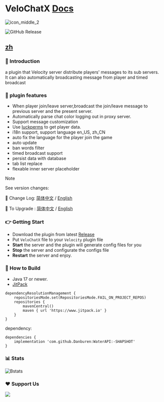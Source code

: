 # VeloChatX [Docs](https://danburen.github.io/VeloChatX-Docs/)
![icon_middle_2](https://github.com/user-attachments/assets/2ce8ffa3-19b9-4905-aa50-5bd1a4386ad3)

![GitHub Release](https://img.shields.io/github/v/release/Danburen/VeloChatX?label=Latest%20Release)

## [zh](https://github.com/Danburen/VeloChatX/tree/main/docs/zh)
### 🧐 Introduction
  a plugin that Velocity server distribute players' messages to its sub servers.
  It can also automatically broadcasting message from player and timed broadcast
### 🤠 plugin features
* When player join/leave server,broadcast the join/leave message to previous server and the present server.
* Automatically parse chat color logging out in proxy server.
* Support message customization
* Use [luckperms](https://github.com/LuckPerms/LuckPerms/tree/master?tab=readme-ov-file) to get player data.
* i18n support, support language en_US, zh_CN
* auto fix the language for the player join the game
* auto update
* ban words filter
* timed broadcast support
* persist data with database
* tab list replace
* flexable inner server placeholder

> [!NOTE]
> See version changes:
> 
> 📖 Change Log: [简体中文](https://github.com/Danburen/VeloChatX/tree/main/docs/zh/changelog) / [English](https://github.com/Danburen/VeloChatX/tree/main/docs/en/changelog)
> 
> 🔧 To Upgrade : [简体中文](https://github.com/Danburen/VeloChatX/tree/main/docs/en/upgrade) / [English](https://github.com/Danburen/VeloChatX/tree/main/docs/zh/upgrade)

### 👉 Getting Start
* Download the plugin from latest [Release](https://github.com/Danburen/VeloChatX/releases)
* Put ```VeloChatX``` file to your ```Velocity``` plugin file
* **Start** the server and the plugin will generate config files for you
* **Stop** the server and configurate the configs file
* **Restart** the server and enjoy.

### 🧱 How to Build
* Java 17 or newer.
* [JitPack](https://www.jitpack.io/#Danburen/WaterAPI)
```Gradle:
dependencyResolutionManagement {
	repositoriesMode.set(RepositoriesMode.FAIL_ON_PROJECT_REPOS)
	repositories {
		mavenCentral()
		maven { url 'https://www.jitpack.io' }
	}
}
```
dependency:
```Gradle:
dependencies {
	implementation 'com.github.Danburen:WaterAPI:-SHAPSHOT'
}
```
### 📊 Stats
![Bstats](https://bstats.org/signatures/velocity/VeloChatX.svg)

### ❤️ Support Us
[![](https://pic1.afdiancdn.com/static/img/welcome/button-sponsorme.png)](https://afdian.com/a/WaterWood/plan)
